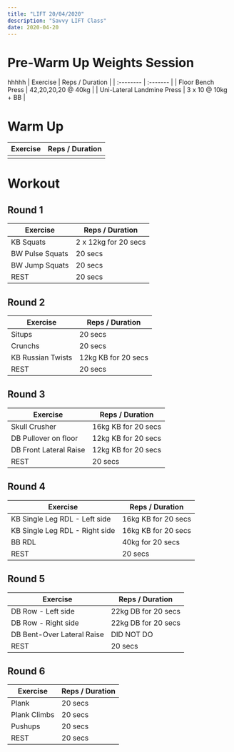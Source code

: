 ```yaml
---
title: "LIFT 20/04/2020"
description: "Savvy LIFT Class"
date: 2020-04-20
---
```


# Pre-Warm Up Weights Session
hhhhh
| Exercise | Reps / Duration |
| :-------- | :------- |
| Floor Bench Press | 42,20,20,20 @ 40kg |
| Uni-Lateral Landmine Press | 3 x 10 @ 10kg + BB |

# Warm Up
| Exercise | Reps / Duration |
| -------- | ------- |
|  |  |

# Workout
## Round 1
|Exercise|Reps / Duration|
|-|-|
| KB Squats | 2 x 12kg for 20 secs |
| BW Pulse Squats | 20 secs |
| BW Jump Squats | 20 secs |
| REST | 20 secs |

## Round 2
|Exercise|Reps / Duration|
|-|-|
| Situps | 20 secs |
| Crunchs | 20 secs |
| KB Russian Twists | 12kg KB for 20 secs |
| REST | 20 secs |

## Round 3
|Exercise|Reps / Duration|
|-|-|
| Skull Crusher | 16kg KB for 20 secs |
| DB Pullover on floor | 12kg KB for 20 secs |
| DB Front Lateral Raise | 12kg KB for 20 secs |
| REST | 20 secs |

## Round 4
|Exercise|Reps / Duration|
|-|-|
| KB Single Leg RDL - Left side | 16kg KB for 20 secs |
| KB Single Leg RDL - Right side | 16kg KB for 20 secs |
| BB RDL | 40kg for 20 secs |
| REST | 20 secs |

## Round 5
|Exercise|Reps / Duration|
|-|-|
| DB Row - Left side | 22kg DB for 20 secs |
| DB Row - Right side | 22kg DB for 20 secs |
| DB Bent-Over Lateral Raise | DID NOT DO |
| REST | 20 secs |

## Round 6
|Exercise|Reps / Duration|
|-|-|
| Plank | 20 secs |
| Plank Climbs | 20 secs |
| Pushups | 20 secs |
| REST | 20 secs |

